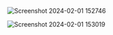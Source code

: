 ![Screenshot 2024-02-01 152746](https://github.com/SnIvanova/G2/assets/135856791/2f1ee804-0cd1-4996-b15e-36dcfe478fdd)

![Screenshot 2024-02-01 153019](https://github.com/SnIvanova/G2/assets/135856791/9d4df59a-d6fb-442a-befd-3117fee73765)

